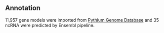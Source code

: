 Annotation
----------

11,957 gene models were imported from [Pythium Genome
Database](http://pythium.plantbiology.msu.edu/Pythium_vexans.shtml) and
35 ncRNA were predicted by Ensembl pipeline.
